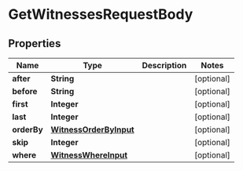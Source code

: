 

# GetWitnessesRequestBody


## Properties

Name | Type | Description | Notes
------------ | ------------- | ------------- | -------------
**after** | **String** |  |  [optional]
**before** | **String** |  |  [optional]
**first** | **Integer** |  |  [optional]
**last** | **Integer** |  |  [optional]
**orderBy** | [**WitnessOrderByInput**](WitnessOrderByInput.md) |  |  [optional]
**skip** | **Integer** |  |  [optional]
**where** | [**WitnessWhereInput**](WitnessWhereInput.md) |  |  [optional]



